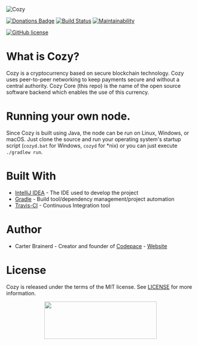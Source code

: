 ![Cozy](https://github.com/cbrnrd/Cozy/blob/master/img/MAIN_IMG_AND_LOGO.png)

[![Donations Badge](https://yourdonation.rocks/images/badge.svg)](http://carterbrainerd.me/donations/)
[![Build Status](https://travis-ci.org/cbrnrd/Cozy.svg?branch=master)](https://travis-ci.org/cbrnrd/Cozy)
[![Maintainability](https://api.codeclimate.com/v1/badges/aae0d10eee08ad31cf2a/maintainability)](https://codeclimate.com/github/cbrnrd/Cozy/maintainability)

[![GitHub license](https://img.shields.io/github/license/cbrnrd/Cozy.svg?style=for-the-badge)](https://github.com/cbrnrd/Cozy/blob/master/LICENSE)

# What is Cozy?
Cozy is a cryptocurrency based on secure blockchain technology. Cozy uses peer-to-peer networking to keep payments secure and without a central authority. Cozy Core (this repo) is the name of the open source software backend which enables the use of this currency.

# Running your own node.
Since Cozy is built using Java, the node can be run on Linux, Windows, or macOS. Just clone the source and run your operating system's startup script
(`cozyd.bat` for Windows, `cozyd` for *nix) or you can just execute `./gradlew run`.
# Built With
- [IntelliJ IDEA](https://www.jetbrains.com/idea/) - The IDE used to develop the project
- [Gradle](https://gradle.org/) - Build tool/dependency management/project automation
- [Travis-CI](https://travis-ci.org/) - Continuous Integration tool

# Author
- Carter Brainerd - Creator and founder of [Codepace](http://codepace.io) - [Website](http://carterbrainerd.me)

# License
Cozy is released under the terms of the MIT license. See [LICENSE](https://github.com/cbrnrd/Cozy/blob/master/LICENSE) for more information.

<p align="center">
  <img height="100" width="300" src="https://i.imgur.com/obHmDnX.png">
</p>
